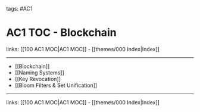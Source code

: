 tags: #AC1

# AC1 TOC - Blockchain

links: [[100 AC1 MOC|AC1 MOC]] - [[themes/000 Index|Index]]

---

- [[Blockchain]]
- [[Naming Systems]]
- [[Key Revocation]]
- [[Bloom Filters & Set Unification]]

---
links: [[100 AC1 MOC|AC1 MOC]] - [[themes/000 Index|Index]]